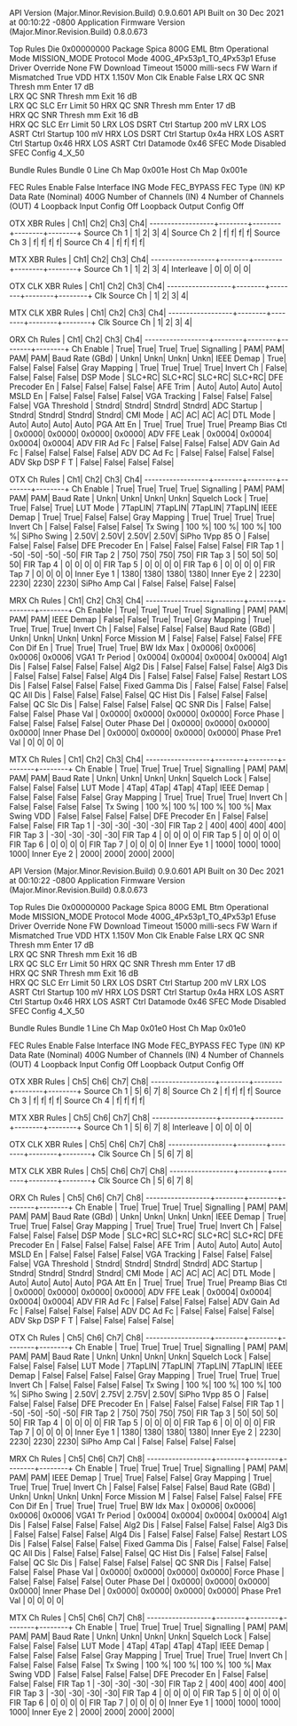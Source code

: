 API Version (Major.Minor.Revision.Build) 0.9.0.601
API Built on 30 Dec 2021 at 00:10:22 -0800
Application Firmware Version (Major.Minor.Revision.Build) 0.8.0.673

Top Rules
  Die                        0x00000000
  Package                    Spica 800G EML Btm
  Operational Mode           MISSION_MODE
  Protocol Mode              400G_4Px53p1_TO_4Px53p1
  Efuse Driver Override      None
  FW Download Timeout        15000 milli-secs
  FW Warn if Mismatched      True
  VDD HTX                    1.150V
  Mon Clk Enable             False
  LRX QC SNR Thresh mm Enter 17 dB  
  LRX QC SNR Thresh mm Exit  16 dB  
  LRX QC SLC Err Limit       50
  HRX QC SNR Thresh mm Enter 17 dB  
  HRX QC SNR Thresh mm Exit  16 dB  
  HRX QC SLC Err Limit       50
  LRX LOS DSRT Ctrl Startup  200 mV
  LRX LOS ASRT Ctrl Startup  100 mV
  HRX LOS DSRT Ctrl Startup  0x4a
  HRX LOS ASRT Ctrl Startup  0x46
  HRX LOS ASRT Ctrl Datamode 0x46
  SFEC Mode                  Disabled
  SFEC Config                4_X_50

Bundle Rules
  Bundle                     0
  Line Ch Map                0x001e
  Host Ch Map                0x001e

FEC Rules
  Enable                     False
  Interface                  ING
  Mode                       FEC_BYPASS
  FEC Type (IN)              KP
  Data Rate (Nominal)        400G
  Number of Channels (IN)    4
  Number of Channels (OUT)   4
  Loopback Input Config      Off
  Loopback Output Config     Off

OTX XBR Rules     |     Ch1|     Ch2|     Ch3|     Ch4|
------------------+--------+--------+--------+--------+
  Source Ch 1     |       1|       2|       3|       4|
  Source Ch 2     |       f|       f|       f|       f|
  Source Ch 3     |       f|       f|       f|       f|
  Source Ch 4     |       f|       f|       f|       f|

MTX XBR Rules     |     Ch1|     Ch2|     Ch3|     Ch4|
------------------+--------+--------+--------+--------+
  Source Ch 1     |       1|       2|       3|       4|
  Interleave      |       0|       0|       0|       0|

OTX CLK XBR Rules |     Ch1|     Ch2|     Ch3|     Ch4|
------------------+--------+--------+--------+--------+
  Clk Source Ch   |       1|       2|       3|       4|

MTX CLK XBR Rules |     Ch1|     Ch2|     Ch3|     Ch4|
------------------+--------+--------+--------+--------+
  Clk Source Ch   |       1|       2|       3|       4|

ORX Ch Rules      |     Ch1|     Ch2|     Ch3|     Ch4|
------------------+--------+--------+--------+--------+
  Ch Enable       |    True|    True|    True|    True|
  Signalling      |     PAM|     PAM|     PAM|     PAM|
  Baud Rate (GBd) |    Unkn|    Unkn|    Unkn|    Unkn|
  IEEE Demap      |    True|   False|   False|   False|
  Gray Mapping    |    True|    True|    True|    True|
  Invert Ch       |   False|   False|   False|   False|
  DSP Mode        |  SLC+RC|  SLC+RC|  SLC+RC|  SLC+RC|
  DFE Precoder En |   False|   False|   False|   False|
  AFE Trim        |    Auto|    Auto|    Auto|    Auto|
  MSLD En         |   False|   False|   False|   False|
  VGA Tracking    |   False|   False|   False|   False|
  VGA Threshold   |  Stndrd|  Stndrd|  Stndrd|  Stndrd|
  ADC Startup     |  Stndrd|  Stndrd|  Stndrd|  Stndrd|
  CMI Mode        |      AC|      AC|      AC|      AC|
  DTL Mode        |    Auto|    Auto|    Auto|    Auto|
  PGA Att En      |    True|    True|    True|    True|
  Preamp Bias Ctl |  0x0000|  0x0000|  0x0000|  0x0000|
  ADV FFE Leak    |  0x0004|  0x0004|  0x0004|  0x0004|
  ADV FIR Ad Fc   |   False|   False|   False|   False|
  ADV Gain Ad Fc  |   False|   False|   False|   False|
  ADV DC Ad Fc    |   False|   False|   False|   False|
  ADV Skp DSP F T |   False|   False|   False|   False|

OTX Ch Rules      |     Ch1|     Ch2|     Ch3|     Ch4|
------------------+--------+--------+--------+--------+
  Ch Enable       |    True|    True|    True|    True|
  Signalling      |     PAM|     PAM|     PAM|     PAM|
  Baud Rate       |    Unkn|    Unkn|    Unkn|    Unkn|
  Squelch Lock    |    True|    True|   False|    True|
  LUT Mode        | 7TapLIN| 7TapLIN| 7TapLIN| 7TapLIN|
  IEEE Demap      |    True|    True|   False|   False|
  Gray Mapping    |    True|    True|    True|    True|
  Invert Ch       |   False|   False|   False|   False|
  Tx Swing        |   100 %|   100 %|   100 %|   100 %|
  SiPho Swing     |   2.50V|   2.50V|   2.50V|   2.50V|
  SiPho 1Vpp 85 O |   False|   False|   False|   False|
  DFE Precoder En |   False|   False|   False|   False|
  FIR Tap 1       |     -50|     -50|     -50|     -50|
  FIR Tap 2       |     750|     750|     750|     750|
  FIR Tap 3       |      50|      50|      50|      50|
  FIR Tap 4       |       0|       0|       0|       0|
  FIR Tap 5       |       0|       0|       0|       0|
  FIR Tap 6       |       0|       0|       0|       0|
  FIR Tap 7       |       0|       0|       0|       0|
  Inner Eye 1     |    1380|    1380|    1380|    1380|
  Inner Eye 2     |    2230|    2230|    2230|    2230|
  SiPho Amp Cal   |   False|   False|   False|   False|

MRX Ch Rules      |     Ch1|     Ch2|     Ch3|     Ch4|
------------------+--------+--------+--------+--------+
  Ch Enable       |    True|    True|    True|    True|
  Signalling      |     PAM|     PAM|     PAM|     PAM|
  IEEE Demap      |   False|   False|    True|    True|
  Gray Mapping    |    True|    True|    True|    True|
  Invert Ch       |   False|   False|   False|   False|
  Baud Rate (GBd) |    Unkn|    Unkn|    Unkn|    Unkn|
  Force Mission M |   False|   False|   False|   False|
  FFE Con Dif En  |    True|    True|    True|    True|
  BW Idx Max      |  0x0006|  0x0006|  0x0006|  0x0006|
  VGA1 Tr Period  |  0x0004|  0x0004|  0x0004|  0x0004|
  Alg1 Dis        |   False|   False|   False|   False|
  Alg2 Dis        |   False|   False|   False|   False|
  Alg3 Dis        |   False|   False|   False|   False|
  Alg4 Dis        |   False|   False|   False|   False|
  Restart LOS Dis |   False|   False|   False|   False|
  Fixed Gamma Dis |   False|   False|   False|   False|
  QC All Dis      |   False|   False|   False|   False|
  QC Hist Dis     |   False|   False|   False|   False|
  QC Slc Dis      |   False|   False|   False|   False|
  QC SNR Dis      |   False|   False|   False|   False|
  Phase Val       |  0x0000|  0x0000|  0x0000|  0x0000|
  Force Phase     |   False|   False|   False|   False|
  Outer Phase Del |  0x0000|  0x0000|  0x0000|  0x0000|
  Inner Phase Del |  0x0000|  0x0000|  0x0000|  0x0000|
  Phase Pre1 Val  |       0|       0|       0|       0|

MTX Ch Rules      |     Ch1|     Ch2|     Ch3|     Ch4|
------------------+--------+--------+--------+--------+
  Ch Enable       |    True|    True|    True|    True|
  Signalling      |     PAM|     PAM|     PAM|     PAM|
  Baud Rate       |    Unkn|    Unkn|    Unkn|    Unkn|
  Squelch Lock    |   False|   False|   False|   False|
  LUT Mode        |    4Tap|    4Tap|    4Tap|    4Tap|
  IEEE Demap      |   False|   False|   False|   False|
  Gray Mapping    |    True|    True|    True|    True|
  Invert Ch       |   False|   False|   False|   False|
  Tx Swing        |   100 %|   100 %|   100 %|   100 %|
  Max Swing VDD   |   False|   False|   False|   False|
  DFE Precoder En |   False|   False|   False|   False|
  FIR Tap 1       |     -30|     -30|     -30|     -30|
  FIR Tap 2       |     400|     400|     400|     400|
  FIR Tap 3       |     -30|     -30|     -30|     -30|
  FIR Tap 4       |       0|       0|       0|       0|
  FIR Tap 5       |       0|       0|       0|       0|
  FIR Tap 6       |       0|       0|       0|       0|
  FIR Tap 7       |       0|       0|       0|       0|
  Inner Eye 1     |    1000|    1000|    1000|    1000|
  Inner Eye 2     |    2000|    2000|    2000|    2000|


API Version (Major.Minor.Revision.Build) 0.9.0.601
API Built on 30 Dec 2021 at 00:10:22 -0800
Application Firmware Version (Major.Minor.Revision.Build) 0.8.0.673

Top Rules
  Die                        0x00000000
  Package                    Spica 800G EML Btm
  Operational Mode           MISSION_MODE
  Protocol Mode              400G_4Px53p1_TO_4Px53p1
  Efuse Driver Override      None
  FW Download Timeout        15000 milli-secs
  FW Warn if Mismatched      True
  VDD HTX                    1.150V
  Mon Clk Enable             False
  LRX QC SNR Thresh mm Enter 17 dB  
  LRX QC SNR Thresh mm Exit  16 dB  
  LRX QC SLC Err Limit       50
  HRX QC SNR Thresh mm Enter 17 dB  
  HRX QC SNR Thresh mm Exit  16 dB  
  HRX QC SLC Err Limit       50
  LRX LOS DSRT Ctrl Startup  200 mV
  LRX LOS ASRT Ctrl Startup  100 mV
  HRX LOS DSRT Ctrl Startup  0x4a
  HRX LOS ASRT Ctrl Startup  0x46
  HRX LOS ASRT Ctrl Datamode 0x46
  SFEC Mode                  Disabled
  SFEC Config                4_X_50

Bundle Rules
  Bundle                     1
  Line Ch Map                0x01e0
  Host Ch Map                0x01e0

FEC Rules
  Enable                     False
  Interface                  ING
  Mode                       FEC_BYPASS
  FEC Type (IN)              KP
  Data Rate (Nominal)        400G
  Number of Channels (IN)    4
  Number of Channels (OUT)   4
  Loopback Input Config      Off
  Loopback Output Config     Off

OTX XBR Rules     |     Ch5|     Ch6|     Ch7|     Ch8|
------------------+--------+--------+--------+--------+
  Source Ch 1     |       5|       6|       7|       8|
  Source Ch 2     |       f|       f|       f|       f|
  Source Ch 3     |       f|       f|       f|       f|
  Source Ch 4     |       f|       f|       f|       f|

MTX XBR Rules     |     Ch5|     Ch6|     Ch7|     Ch8|
------------------+--------+--------+--------+--------+
  Source Ch 1     |       5|       6|       7|       8|
  Interleave      |       0|       0|       0|       0|

OTX CLK XBR Rules |     Ch5|     Ch6|     Ch7|     Ch8|
------------------+--------+--------+--------+--------+
  Clk Source Ch   |       5|       6|       7|       8|

MTX CLK XBR Rules |     Ch5|     Ch6|     Ch7|     Ch8|
------------------+--------+--------+--------+--------+
  Clk Source Ch   |       5|       6|       7|       8|

ORX Ch Rules      |     Ch5|     Ch6|     Ch7|     Ch8|
------------------+--------+--------+--------+--------+
  Ch Enable       |    True|    True|    True|    True|
  Signalling      |     PAM|     PAM|     PAM|     PAM|
  Baud Rate (GBd) |    Unkn|    Unkn|    Unkn|    Unkn|
  IEEE Demap      |    True|    True|    True|   False|
  Gray Mapping    |    True|    True|    True|    True|
  Invert Ch       |   False|   False|   False|   False|
  DSP Mode        |  SLC+RC|  SLC+RC|  SLC+RC|  SLC+RC|
  DFE Precoder En |   False|   False|   False|   False|
  AFE Trim        |    Auto|    Auto|    Auto|    Auto|
  MSLD En         |   False|   False|   False|   False|
  VGA Tracking    |   False|   False|   False|   False|
  VGA Threshold   |  Stndrd|  Stndrd|  Stndrd|  Stndrd|
  ADC Startup     |  Stndrd|  Stndrd|  Stndrd|  Stndrd|
  CMI Mode        |      AC|      AC|      AC|      AC|
  DTL Mode        |    Auto|    Auto|    Auto|    Auto|
  PGA Att En      |    True|    True|    True|    True|
  Preamp Bias Ctl |  0x0000|  0x0000|  0x0000|  0x0000|
  ADV FFE Leak    |  0x0004|  0x0004|  0x0004|  0x0004|
  ADV FIR Ad Fc   |   False|   False|   False|   False|
  ADV Gain Ad Fc  |   False|   False|   False|   False|
  ADV DC Ad Fc    |   False|   False|   False|   False|
  ADV Skp DSP F T |   False|   False|   False|   False|

OTX Ch Rules      |     Ch5|     Ch6|     Ch7|     Ch8|
------------------+--------+--------+--------+--------+
  Ch Enable       |    True|    True|    True|    True|
  Signalling      |     PAM|     PAM|     PAM|     PAM|
  Baud Rate       |    Unkn|    Unkn|    Unkn|    Unkn|
  Squelch Lock    |   False|   False|   False|   False|
  LUT Mode        | 7TapLIN| 7TapLIN| 7TapLIN| 7TapLIN|
  IEEE Demap      |   False|   False|   False|   False|
  Gray Mapping    |    True|    True|    True|    True|
  Invert Ch       |   False|   False|   False|   False|
  Tx Swing        |   100 %|   100 %|   100 %|   100 %|
  SiPho Swing     |   2.50V|   2.75V|   2.75V|   2.50V|
  SiPho 1Vpp 85 O |   False|   False|   False|   False|
  DFE Precoder En |   False|   False|   False|   False|
  FIR Tap 1       |     -50|     -50|     -50|     -50|
  FIR Tap 2       |     750|     750|     750|     750|
  FIR Tap 3       |      50|      50|      50|      50|
  FIR Tap 4       |       0|       0|       0|       0|
  FIR Tap 5       |       0|       0|       0|       0|
  FIR Tap 6       |       0|       0|       0|       0|
  FIR Tap 7       |       0|       0|       0|       0|
  Inner Eye 1     |    1380|    1380|    1380|    1380|
  Inner Eye 2     |    2230|    2230|    2230|    2230|
  SiPho Amp Cal   |   False|   False|   False|   False|

MRX Ch Rules      |     Ch5|     Ch6|     Ch7|     Ch8|
------------------+--------+--------+--------+--------+
  Ch Enable       |    True|    True|    True|    True|
  Signalling      |     PAM|     PAM|     PAM|     PAM|
  IEEE Demap      |    True|    True|   False|   False|
  Gray Mapping    |    True|    True|    True|    True|
  Invert Ch       |   False|   False|   False|   False|
  Baud Rate (GBd) |    Unkn|    Unkn|    Unkn|    Unkn|
  Force Mission M |   False|   False|   False|   False|
  FFE Con Dif En  |    True|    True|    True|    True|
  BW Idx Max      |  0x0006|  0x0006|  0x0006|  0x0006|
  VGA1 Tr Period  |  0x0004|  0x0004|  0x0004|  0x0004|
  Alg1 Dis        |   False|   False|   False|   False|
  Alg2 Dis        |   False|   False|   False|   False|
  Alg3 Dis        |   False|   False|   False|   False|
  Alg4 Dis        |   False|   False|   False|   False|
  Restart LOS Dis |   False|   False|   False|   False|
  Fixed Gamma Dis |   False|   False|   False|   False|
  QC All Dis      |   False|   False|   False|   False|
  QC Hist Dis     |   False|   False|   False|   False|
  QC Slc Dis      |   False|   False|   False|   False|
  QC SNR Dis      |   False|   False|   False|   False|
  Phase Val       |  0x0000|  0x0000|  0x0000|  0x0000|
  Force Phase     |   False|   False|   False|   False|
  Outer Phase Del |  0x0000|  0x0000|  0x0000|  0x0000|
  Inner Phase Del |  0x0000|  0x0000|  0x0000|  0x0000|
  Phase Pre1 Val  |       0|       0|       0|       0|

MTX Ch Rules      |     Ch5|     Ch6|     Ch7|     Ch8|
------------------+--------+--------+--------+--------+
  Ch Enable       |    True|    True|    True|    True|
  Signalling      |     PAM|     PAM|     PAM|     PAM|
  Baud Rate       |    Unkn|    Unkn|    Unkn|    Unkn|
  Squelch Lock    |   False|   False|   False|   False|
  LUT Mode        |    4Tap|    4Tap|    4Tap|    4Tap|
  IEEE Demap      |   False|   False|   False|   False|
  Gray Mapping    |    True|    True|    True|    True|
  Invert Ch       |   False|   False|   False|   False|
  Tx Swing        |   100 %|   100 %|   100 %|   100 %|
  Max Swing VDD   |   False|   False|   False|   False|
  DFE Precoder En |   False|   False|   False|   False|
  FIR Tap 1       |     -30|     -30|     -30|     -30|
  FIR Tap 2       |     400|     400|     400|     400|
  FIR Tap 3       |     -30|     -30|     -30|     -30|
  FIR Tap 4       |       0|       0|       0|       0|
  FIR Tap 5       |       0|       0|       0|       0|
  FIR Tap 6       |       0|       0|       0|       0|
  FIR Tap 7       |       0|       0|       0|       0|
  Inner Eye 1     |    1000|    1000|    1000|    1000|
  Inner Eye 2     |    2000|    2000|    2000|    2000|


